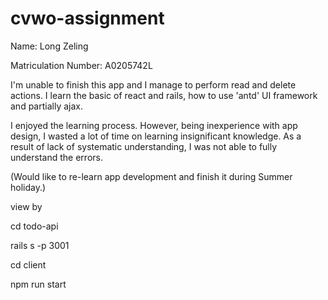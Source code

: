 # cvwo-assignment

Name: Long Zeling

Matriculation Number: A0205742L

I'm unable to finish this app and I manage to perform read and delete actions. I learn the basic of react and rails, how to use 'antd' UI framework and partially ajax.

I enjoyed the learning process. However, being inexperience with app design, I wasted a lot of time on learning insignificant knowledge. As a result of lack of systematic understanding, I was not able to fully understand the errors. 

(Would like to re-learn app development and finish it during Summer holiday.)

view by

cd todo-api

rails s -p 3001

cd client

npm run start
